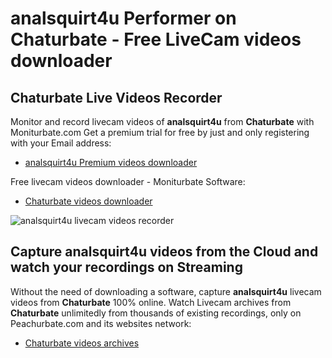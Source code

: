 # analsquirt4u Performer on Chaturbate - Free LiveCam videos downloader

## Chaturbate Live Videos Recorder

Monitor and record livecam videos of **analsquirt4u** from **Chaturbate** with Moniturbate.com
Get a premium trial for free by just and only registering with your Email address:
* [analsquirt4u Premium videos downloader](https://moniturbate.com/request-demo-licence-key.html)

Free livecam videos downloader - Moniturbate Software:
* [Chaturbate videos downloader](https://moniturbate.com/moniturbate-download-software.html)

![analsquirt4u livecam videos recorder](https://peachurnet.com/templates/moniturbate-software.png)


## Capture analsquirt4u videos from the Cloud and watch your recordings on Streaming

Without the need of downloading a software, capture **analsquirt4u** livecam videos from **Chaturbate** 100% online.
Watch Livecam archives from **Chaturbate** unlimitedly from thousands of existing recordings, only on Peachurbate.com and its websites network:
* [Chaturbate videos archives](https://peachurnet.com/)